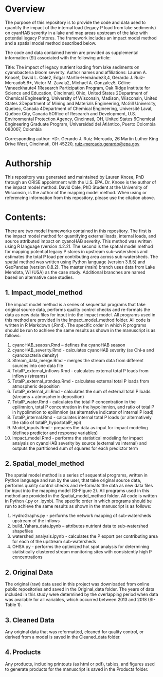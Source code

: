 # Overview
The purpose of this repository is to provide the code and data used to quantify the impact of the internal load (legacy P load from lake sediments) on cyanHAB severity in a lake and map areas upstream of the lake with potential legacy P stores. The framework includes an impact model method and a spatial model method described below. 

The code and data contained herein are provided as supplemental information (SI) associated with the following article: 

Title: The impact of legacy nutrient loading from lake sediments on cyanobacteria bloom severity. 
Author names and affiliations: Lauren A. Knose1, David L. Cole2, Edgar Martín-Hernández3,4, Gerardo J. Ruiz-Mercado5,6*, Victor M. Zavala2, Michael A. Gonzalez5, Céline Vaneeckhaute4
1Research Participation Program, Oak Ridge Institute for Science and Education, Cincinnati, Ohio, United States
2Department of Chemical Engineering, University of Wisconsin, Madison, Wisconsin, United States
3Department of Mining and Materials Engineering, McGill University, Quebec, Canada
4Department of Chemical Engineering, Université Laval, Québec City, Canada 
5Office of Research and Development, U.S. Environmental Protection Agency, Cincinnati, OH, United States 
6Chemical Engineering Graduate Program, Universidad del Atlántico, Puerto Colombia 080007, Colombia

Corresponding author: *Dr. Gerardo J. Ruiz-Mercado, 26 Martin Luther King Drive West, Cincinnati, OH 45220, ruiz-mercado.gerardo@epa.gov 

# Authorship
This repository was generated and maintained by Lauren Knose, PhD through an ORISE appointment with the U.S. EPA. Dr. Knose is the author of the impact model method. David Cole, PhD Student at the University of Wisconsin, is the author of the mapping model method. When using or referencing information from this repository, please use the citation above.

# Contents:
There are two model frameworks contained in this repository. The first is the impact model method for quantifying external loads, internal loads, and source attributed impact on cyanoHAB severity. This method was written using R language (version 4.2.2). The second is the spatial model method for mapping potential legacy P stores in upstream sub-watersheds and estimates the total P load per contributing area across sub-watersheds. The spatial method was written using Python language (version 3.8.5) and GeoPandas (version 0.8.2). The master (main) branch uses data from Lake Mendota, WI (USA) as the case study. Additional branches are named based on alternative case studies.

## 1. Impact_model_method
The impact model method is a series of sequential programs that take original source data, performs quality control checks and re-formats the data as new data files for input into the impact model. All programs used in this method are provided in the Impact_model_method folder. All code is written in R Markdown (.Rmd). The specific order in which R programs should be run to achieve the same results as shown in the manuscript is as follows:
  1. cyanoHAB_seaosn.Rmd – defines the cyanoHAB season
  2. cyanoHAB_severity.Rmd - calculates cyanoHAB severity (as Chl-a and cyanobacteria density)
  3. Stream_data_merge.Rmd – merges the stream data from different sources into one data file
  4. TotalP_external_inflows.Rmd - calculates external total P loads from inflows (streams)
  5. TotalP_external_atmdep.Rmd - calculates external total P loads from atmospheric deposition
  6. TotalP_external_all.Rmd - calculates the sum of external total P loads (streams + atmospheric deposition)
  7. TotalP_water.Rmd - calculates the total P concentration in the epilimnion, total P concentration in the hypolimnion, and ratio of total P in hypolimnion to epilimnion (as alternative indicator of internal P load)
  8. TotalP_internal.Rmd - calculates internal total P loads (or alternatively the ratio of totalP_hypo:totalP_epi)
  9. Model_inputs.Rmd - prepares the data as input for impact modeling (defines predictor and response variables)
  10. Impact_model.Rmd - performs the statistical modeling for impact analysis on cyanoHAB severity by source (external vs internal) and outputs the partitioned sum of squares for each predictor term 

## 2. Spatial_model_method
The spatial model method is a series of sequential programs, written in Python language and run by the user, that take original source data, performs quality control checks and re-formats the data as new data files for input into the mapping model (SI-Figure 2). All programs used in this method are provided in the Spatial_model_method folder. All code is written in Python (.py or .ipynb). The specific order in which programs should be run to achieve the same results as shown in the manuscript is as follows:
  1. HydroGraphs.py - performs the network mapping of sub-watersheds upstream of the inflows
  2. build_Yahara_data.ipynb – attributes nutrient data to sub-watershed shapefiles
  3. watershed_analysis.ipynb - calculates the P export per contributing area for each of the upstream sub-watersheds
  4. OHSA.py - performs the optimized hot spot analysis for determining statistically clustered stream monitoring sites with consistently high P concentrations

## 2. Original Data 
The original (raw) data used in this project was downloaded from online public repositories and saved in the Original_data folder. The years of data included in this study were determined by the overlapping period when data was available for all variables, which occurred between 2013 and 2018 (SI-Table 1).  

## 3. Cleaned Data
Any original data that was reformatted, cleaned for quality control, or derived from a model is saved in the Cleaned_data folder. 

## 4. Products 
Any products, including printouts (as html or pdf), tables, and figures used to generate products for the manuscript is saved in the Products folder.
